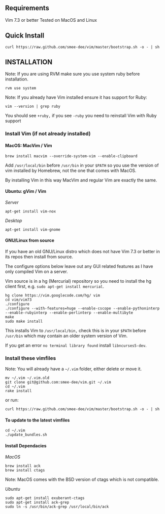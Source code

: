 ## Requirements

Vim 7.3 or better
Tested on MacOS and Linux

## Quick Install

    curl https://raw.github.com/smee-dee/vim/master/bootstrap.sh -o - | sh

## INSTALLATION

Note: If you are using RVM make sure you use system ruby before installation.

    rvm use system

Note: If you already have Vim installed ensure it has support for Ruby:

    vim --version | grep ruby

You should see `+ruby,` if you see `-ruby` you need to reinstall Vim with Ruby support

### Install Vim (if not already installed)

#### MacOS: MacVim / Vim

    brew install macvim --override-system-vim --enable-clipboard

Add `/usr/local/bin` before `/usr/bin` in your `$PATH` so you use the version of
vim installed by Homebrew, not the one that comes with MacOS.

By installing Vim in this way MacVim and regular Vim are exactly the same.

#### Ubuntu: gVim / Vim

*Server*

    apt-get install vim-nox

*Desktop*

    apt-get install vim-gnome

#### GNU/Linux from source

If you have an old GNU/Linux distro which does not have Vim 7.3 or better in its repos then install from source.

The configure options below leave out any GUI related features as I have only compiled Vim on a server.

Vim source is in a hg (Mercurial) repository so you need to install the hg
client first, e.g.  `sudo apt-get install mercurial`.

    hg clone https://vim.googlecode.com/hg/ vim
    cd vim/vim73
    ./configure
    ./configure --with-features=huge --enable-cscope --enable-pythoninterp --enable-rubyinterp --enable-perlinterp --enable-multibyte
    make
    sudo make install

This installs Vim to `/usr/local/bin,` check this is in your `$PATH` before `/usr/bin` which may contain an older system version of Vim.

If you get an error `no terminal library found` install `libncurses5-dev`.

### Install these vimfiles

Note: You will already have a `~/.vim` folder, either delete or move it.

    mv ~/.vim ~/.vim.old
    git clone git@github.com:smee-dee/vim.git ~/.vim
    cd ~/.vim
    rake install

or run:

    curl https://raw.github.com/smee-dee/vim/master/bootstrap.sh -o - | sh

#### To update to the latest vimfiles

    cd ~/.vim
    ./update_bundles.sh

#### Install Dependacies

*MacOS*

    brew install ack
    brew install ctags

Note: MacOS comes with the BSD version of ctags which is not compatible.

*Ubuntu*

    sudo apt-get install exuberant-ctags
    sudo apt-get install ack-grep
    sudo ln -s /usr/bin/ack-grep /usr/local/bin/ack

